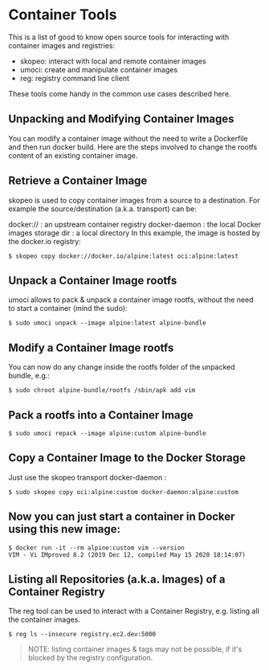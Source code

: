 # Container Tools
This is a list of good to know open source tools for interacting with container
images and registries:

- skopeo: interact with local and remote container images
- umoci: create and manipulate container images
- reg: registry command line client

These tools come handy in the common use cases described here.

## Unpacking and Modifying Container Images
You can modify a container image without the need to write a Dockerfile and then
run docker build. Here are the steps involved to change the rootfs content of an
existing container image.

## Retrieve a Container Image
skopeo is used to copy container images from a source to a destination.
For example the source/destination (a.k.a. transport) can be:

docker:// : an upstream container registry
docker-daemon : the local Docker images storage
dir : a local directory
In this example, the image is hosted by the docker.io registry:

```
$ skopeo copy docker://docker.io/alpine:latest oci:alpine:latest
```
## Unpack a Container Image rootfs
umoci allows to pack & unpack a container image rootfs, without the need to start
a container (mind the sudo):

```
$ sudo umoci unpack --image alpine:latest alpine-bundle
```
## Modify a Container Image rootfs
You can now do any change inside the rootfs folder of the unpacked bundle, e.g.:

```
$ sudo chroot alpine-bundle/rootfs /sbin/apk add vim
```
## Pack a rootfs into a Container Image
```
$ sudo umoci repack --image alpine:custom alpine-bundle
```
## Copy a Container Image to the Docker Storage
Just use the skopeo transport docker-daemon :

```
$ sudo skopeo copy oci:alpine:custom docker-daemon:alpine:custom
```

## Now you can just start a container in Docker using this new image:

```
$ docker run -it --rm alpine:custom vim --version
VIM - Vi IMproved 8.2 (2019 Dec 12, compiled May 15 2020 18:14:07)
```

## Listing all Repositories (a.k.a. Images) of a Container Registry
The reg tool can be used to interact with a Container Registry, e.g. listing all
the container images.

```
$ reg ls --insecure registry.ec2.dev:5000
```

>
> NOTE: listing container images & tags may not be possible, if it's blocked by
> the registry configuration.
>
